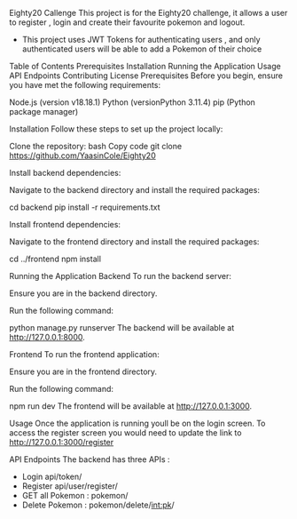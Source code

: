 Eighty20 Callenge
This project is for the Eighty20 challenge, it allows a user to register , login and create their favourite pokemon and logout.
- This project uses JWT Tokens for authenticating users , and only authenticated users will be able to add a Pokemon of their choice

Table of Contents
Prerequisites
Installation
Running the Application
Usage
API Endpoints
Contributing
License
Prerequisites
Before you begin, ensure you have met the following requirements:

Node.js (version v18.18.1)
Python (versionPython 3.11.4)
pip (Python package manager)

Installation
Follow these steps to set up the project locally:

Clone the repository:
bash
Copy code
git clone https://github.com/YaasinCole/Eighty20

Install backend dependencies:

Navigate to the backend directory and install the required packages:

cd backend
pip install -r requirements.txt

Install frontend dependencies:

Navigate to the frontend directory and install the required packages:

cd ../frontend
npm install

Running the Application
Backend
To run the backend server:

Ensure you are in the backend directory.

Run the following command:

python manage.py runserver
The backend will be available at http://127.0.0.1:8000.

Frontend
To run the frontend application:

Ensure you are in the frontend directory.

Run the following command:

npm run dev
The frontend will be available at http://127.0.0.1:3000.

Usage
Once the application is running youll be on the login screen.
To access the register screen you would need to update the link to http://127.0.0.1:3000/register

API Endpoints
The backend has three APIs : 
- Login api/token/
- Register  api/user/register/
- GET all Pokemon : pokemon/
- Delete Pokemon : pokemon/delete/<int:pk>/


